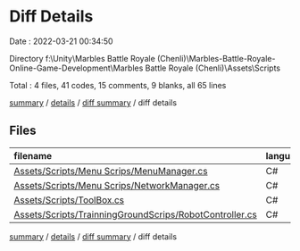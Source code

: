 # Diff Details

Date : 2022-03-21 00:34:50

Directory f:\Unity\Marbles Battle Royale (Chenli)\Marbles-Battle-Royale-Online-Game-Development\Marbles Battle Royale (Chenli)\Assets\Scripts

Total : 4 files,  41 codes, 15 comments, 9 blanks, all 65 lines

[summary](results.md) / [details](details.md) / [diff summary](diff.md) / diff details

## Files
| filename | language | code | comment | blank | total |
| :--- | :--- | ---: | ---: | ---: | ---: |
| [Assets/Scripts/Menu Scrips/MenuManager.cs](/Assets/Scripts/Menu%20Scrips/MenuManager.cs) | C# | -3 | 2 | 0 | -1 |
| [Assets/Scripts/Menu Scrips/NetworkManager.cs](/Assets/Scripts/Menu%20Scrips/NetworkManager.cs) | C# | 45 | 13 | 8 | 66 |
| [Assets/Scripts/ToolBox.cs](/Assets/Scripts/ToolBox.cs) | C# | 0 | 0 | 1 | 1 |
| [Assets/Scripts/TrainningGroundScrips/RobotController.cs](/Assets/Scripts/TrainningGroundScrips/RobotController.cs) | C# | -1 | 0 | 0 | -1 |

[summary](results.md) / [details](details.md) / [diff summary](diff.md) / diff details